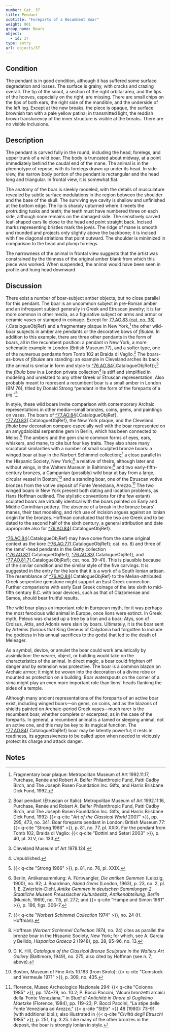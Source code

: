 ```yaml
---
number: Cat. 37
title: Pendant
subtitle: "Foreparts of a Recumbent Boar"
weight: 901
group_name: Boars
object:
  - id: 37
type: entry
url: objects/37
---
```


## Condition

The pendant is in good condition, although it has suffered some surface degradation and losses. The surface is grainy, with cracks and crazing overall. The tip of the snout, a section of the right orbital area, and the tips of the hooves, especially on the right, are missing. There are small chips on the tips of both ears, the right side of the mandible, and the underside of the left leg. Except at the new breaks, the piece is opaque, the surface brownish tan with a pale yellow patina; in transmitted light, the reddish brown translucency of the inner structure is visible at the breaks. There are no visible inclusions.

## Description

The pendant is carved fully in the round, including the head, forelegs, and upper trunk of a wild boar. The body is truncated about midway, at a point immediately behind the caudal end of the mane. The animal is in the pheonotype of repose, with its forelegs drawn up under its head. In side view, the narrow body portion of the pendant is rectangular and the head long and triangular. In frontal view, it is somewhat flat.

The anatomy of the boar is sleekly modeled, with the details of musculature revealed by subtle surface modulations in the region between the shoulder and the base of the skull. The surviving eye cavity is shallow and unfinished at the bottom edge. The lip is sharply upturned where it meets the protruding tusks and teeth; the teeth must have numbered three on each side, although none remains on the damaged side. The sensitively carved leaf-shaped ears lie close to the head and point straight back. Incised marks representing bristles mark the jowls. The ridge of mane is smooth and rounded and projects only slightly above the backbone; it is incised with fine diagonal striations that point outward. The shoulder is minimized in comparison to the head and plump forelegs.

The narrowness of the animal in frontal view suggests that the artist was constrained by the thinness of the original amber blank from which this piece was worked. When suspended, the animal would have been seen in profile and hung head downward.

## Discussion

There exist a number of boar-subject amber objects, but no close parallel for this pendant. The boar is an uncommon subject in pre-Roman amber and an infrequent subject generally in Greek and Etruscan jewelry; it is far more common in other media, as a figurative subject on arms and armor or ceramic vases or stamped in coinage. Except for [77.AO.83 (cat. no. 38)](#cat-77.AO.83){.CatalogueObjRef} and a fragmentary plaque in New York,[^1] the other wild-boar subjects in amber are pendants or the decorative bows of *fibulae.* In addition to this example, there are three other pendants in the form of boars, all in the recumbent position: a pendant in New York, a more schematic example in London (British Museum 77), and a softer type, one of the numerous pendants from Tomb 102 at Braida di Vaglio.[^2] The boars-as-bows of *fibulae* are standing: an example in Cleveland arches its back (the animal is similar in form and style to [^76.AO.84](#cat-76.AO.84){.CatalogueObjRef});[^3] the *fibula* bow in a London private collection[^4] is stiff and simplified in modeling and unrelated to any other Greek or Etruscan representation. Also probably meant to represent a recumbent boar is a small amber in London (BM 76), titled by Donald Strong “pendant in the form of the foreparts of a pig.”[^5]

In style, these wild boars invite comparison with contemporary Archaic representations in other media—small bronzes, coins, gems, and paintings on vases. The boars of [^77.AO.84](#cat-77.AO.84){.CatalogueObjRef}, [^77.AO.83](#cat-77.AO.83){.CatalogueObjRef}, the New York plaque, and the Cleveland *fibula* bow decoration compare especially well with the boar represented on an amygdaloidal serpentine gem in Berlin, which has been connected to Melos.[^6] The ambers and the gem share common forms of eyes, ears, whiskers, and mane, to cite but four key traits. They also share many sculptural similarities with a number of small sculpted bronze boars: a winged boar at bay in the Norbert Schimmel collection;[^7] a close parallel in the Hispanic Society, New York;[^8] a relative of theirs, although later and without wings, in the Walters Museum in Baltimore;[^9] and two early-fifth-century bronzes, a Campanian (possibly) wild boar at bay from a large, circular vessel in Boston;[^10] and a standing boar, one of the Etruscan votive bronzes from the votive deposit of Fonte Veneziana, Arezzo.[^11] The two winged boars in New York present both dating and location problems, as Hans Hoffman outlined. The stylistic conventions for (the few extant) sculpted boars are virtually identical with the boars painted on Early and Middle Corinthian pottery. The absence of a break in the bronze boars' manes, their taut modeling, and rich use of incision argues against an Ionian origin for the bronzes. Hoffman concluded that the two are Greek and to be dated to the second half of the sixth century, a general attribution and date appropriate also for [^76.AO.84](#cat-76.AO.84){.CatalogueObjRef}.

[^76.AO.84](#cat-76.AO.84){.CatalogueObjRef} may have come from the same original context as the kore ([^76.AO.77](#cat-76.AO.77){.CatalogueObjRef}; cat. no. 8) and three of the rams'-head pendants in the Getty collection ([^76.AO.82](#cat-76.AO.82){.CatalogueObjRef}, [^76.AO.83](#cat-76.AO.83){.CatalogueObjRef}, and [^77.AO.81.7](#cat-77.AO.81.7){.CatalogueObjRef}; cat. nos. 39–41). This is plausible because of the similar condition and the similar style of the five carvings. It is suggested in the entry for the kore that it is a work of a South Ionian artisan. The resemblance of [^76.AO.84](#cat-76.AO.84){.CatalogueObjRef} to the Melian-attributed Greek serpentine gemstone might support an East Greek connection. Further comparisons with early East Greek coinage of the late sixth to mid-fifth century B.C. with boar devices, such as that of Clazomenae and Samos, should bear fruitful results.

The wild boar plays an important role in European myth, for it was perhaps the most ferocious wild animal in Europe, once lions were extinct. In Greek myth, Peleus was chased up a tree by a lion and a boar; Atys, son of Croisus, Attis, and Adonis were slain by boars. Ultimately, it is the boar sent by Artemis (furious that King Oeneus of Calydonia had forgotten to include the goddess in his annual sacrifices to the gods) that led to the death of Meleager.

As a symbol, device, or amulet the boar could work amuletically by assimilation: the wearer, object, or building would take on the characteristics of the animal. In direct magic, a boar could frighten off danger and by extension was protective. The boar is a common blazon on Archaic armor; it might be woven into the decoration of a divine robe or mounted as protection on a building. Boar waterspouts on the corner of a sima might play an even more important role than lions' heads flanking the sides of a temple.

Although many ancient representations of the foreparts of an active boar exist, including winged boars—on gems, on coins, and as the blazons of shields painted on Archaic-period Greek vases—much rarer is the recumbent boar, whether complete or excerpted, as in the case of the foreparts. In general, a recumbent animal is a tamed or sleeping animal, not an active one, and this may be key to its magical function. The [^77.AO.84](#cat-77.AO.84){.CatalogueObjRef} boar may be latently powerful; it rests in readiness, its aggressiveness to be called upon when needed to viciously protect its charge and attack danger.

## Notes

[^1]: Fragmentary boar plaque: Metropolitan Museum of Art 1992.11.17, Purchase, Renée and Robert A. Belfer Philanthropic Fund, Patti Cadby Birch, and The Joseph Rosen Foundation Inc. Gifts, and Harris Brisbane Dick Fund, 1992.

[^2]: Boar pendant (Etruscan or Italic): Metropolitan Museum of Art 1992.11.16, Purchase, Renée and Robert A. Belfer Philanthropic Fund, Patti Cadby Birch, and The Joseph Rosen Foundation Inc. Gifts, and Harris Brisbane Dick Fund, 1992: {{< q-cite "*Art of the Classical World* 2007" >}}, pp. 295, 473, no. 341. Boar foreparts pendant in London: British Museum 77: {{< q-cite "Strong 1966" >}}, p. 81, no. 77, pl. XXIX. For the pendant from Tomb 102, Braida di Vaglio: {{< q-cite "Bottini and Setari 2003" >}}, p. 40, pl. XLV, no. 133.

[^3]: Cleveland Museum of Art 1978.124.

[^4]: Unpublished.

[^5]: {{< q-cite "Strong 1966" >}}, p. 81, no. 76, pl. XXIX.

[^6]: Berlin, Antikensammlung: A. Fürtwangler, *Die antiken Gemmen* (Leipzig, 1900), no. 92; J. Boardman, *Island Gems* (London, 1963), p. 23, no. 2, pl. 1; E. Zwierlein-Diehl, *Antike Gemmen in deutschen Sammlungen 2. Staatliche Museen Preussischer Kulturbesitz, Antikenabteilung, Berlin* (Munich, 1969), no. 115, pl. 272; and {{< q-cite "Hampe and Simon 1981" >}}, p. 196, figs. 306–7.

[^7]: {{< q-cite "*Norbert Schimmel Collection* 1974" >}}, no. 24 (H. Hoffman).

[^8]: Hoffman (*Norbert Schimmel Collection 1974,* no. 24) cites as parallel the bronze boar in the Hispanic Society, New York; for which, see A. Garcia y Bellido, *Hispanica Graeca* 2 (1948), pp. 28, 95–96, no. 13.

[^9]: D. K. Hill, *Catalogue of the Classical Bronze Sculpture in the Walters Art Gallery* (Baltimore, 1949), no. 275, also cited by Hoffman (see n. 7, above).

[^10]: Boston, Museum of Fine Arts 10.163 (from Sirolo): {{< q-cite "Comstock and Vermeule 1971" >}}, p. 309, no. 435.

[^11]: Florence, Museo Archeologico Nazionale 294: {{< q-cite "Colonna 1985" >}}, pp. 174–79, no. 10.2; P. Bocci Paccini, “Alcuni bronzetti arcaici della ‘Fonte Veneziana,’” in *Studi di Antichità in Onore di Guglielmo Maetzke* (Florence, 1984), pp. 119–23; P. Bocci Paccini, “La stipe delle Fonte Veneziana ad Arezzo,” {{< q-cite "StEtr" >}} 48 (1980): 73–91 (with additional bibl.); also illustrated in {{< q-cite "*Civiltà degli Etruschi* 1985" >}}, p. 251, fig. 3.25. Like many of the other bronzes in the deposit, the boar is strongly Ionian in style.
